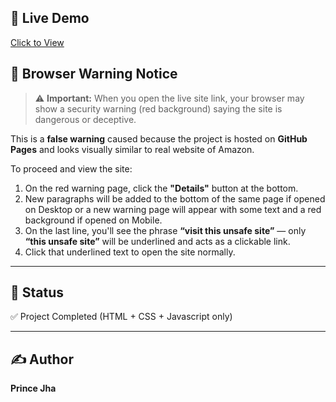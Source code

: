 ## 🚀 Live Demo
[Click to View](https://pjha91275.github.io/Rock-Paper-Scissors-Game/)

## 🛑 Browser Warning Notice

> ⚠️ **Important:** When you open the live site link, your browser may show a security warning (red background) saying the site is dangerous or deceptive.

This is a **false warning** caused because the project is hosted on **GitHub Pages** and looks visually similar to real website of Amazon.

To proceed and view the site:

1. On the red warning page, click the **"Details"** button at the bottom.  
2. New paragraphs will be added to the bottom of the same page if opened on Desktop or a new warning page will appear with some text and a red background if opened on Mobile.  
3. On the last line, you'll see the phrase **“visit this unsafe site”** — only **“this unsafe site”** will be underlined and acts as a clickable link.  
4. Click that underlined text to open the site normally.

---
## 📌 Status
✅ Project Completed (HTML + CSS + Javascript only)

---

## ✍️ Author
**Prince Jha**

